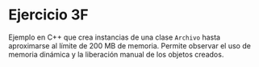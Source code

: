 # Ejercicio 3F

Ejemplo en C++ que crea instancias de una clase `Archivo` hasta aproximarse al límite de 200 MB de memoria. Permite observar el uso de memoria dinámica y la liberación manual de los objetos creados.
